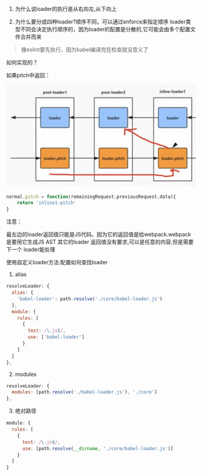 1. 为什么说loader的执行是从右向左,从下向上

2. 为什么要分成四种loader?顺序不同，可以通过enforce来指定顺序
loader类型不同会决定执行顺序的，因为loader的配置是分散的,它可能会由多个配置文件合并而来
> 像eslint要先执行，因为babel编译完在检查就没意义了

如何实现的？


如果pitch中返回：

![](2024-12-27-21-53-52.png)

```js
normal.pitch = function(remainingRequest,previousRequest,data){
    return 'inline1-pitch'
}
```


注意：

最左边的loader返回值只能是JS代码。因为它的返回值是给webpack.webpack是要用它生成JS AST
其它的loader 返回值没有要求,可以是任意的内容,但是需要下一个 loader能处理


使用自定义loader方法:配置如何查找loader
1. alias
```js
resolveLoader: {
  alias: {
    'babel-loader': path.resolve('./core/babel-loader.js')
  },
  module: {
    rules: [
      {
        test: /\.js$/,
        use: ['babel-loader']
      }
    ]
  }
},
```
2. modules
```js
resolveLoader: {
  modules: [path.resolve('./babel-loader.js'), './core']
},
```
3. 绝对路径
```js
module: {
  rules: [
    {
      test: /\.js$/,
      use: [path.resolve(__dirname, './core/babel-loader.js')]
    }
  ]
}
```

